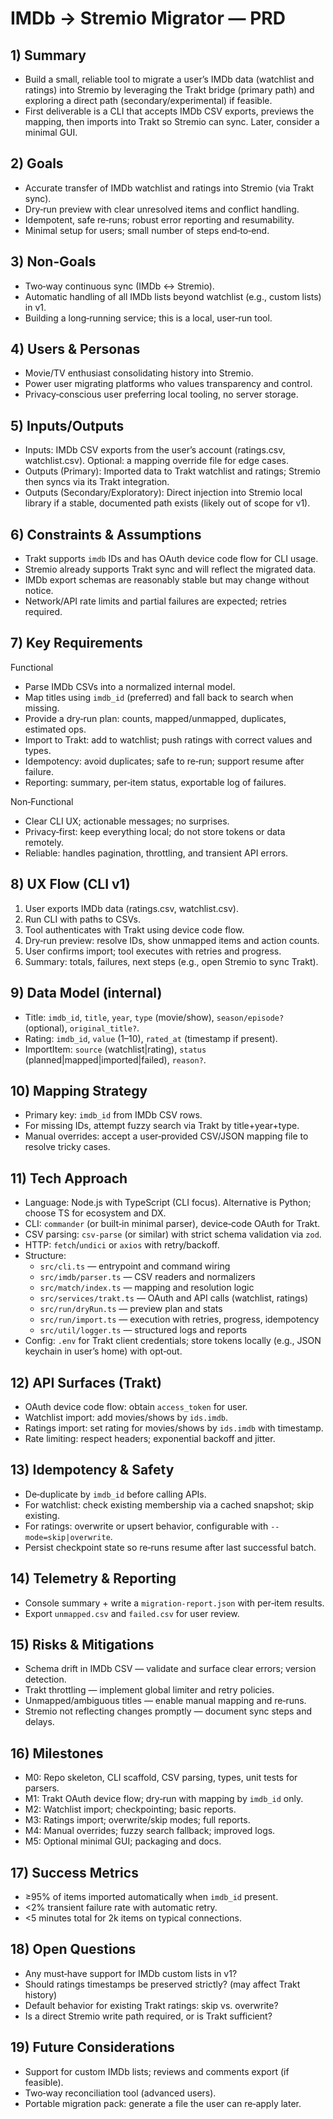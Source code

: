 # IMDb → Stremio Migrator — PRD

## 1) Summary
- Build a small, reliable tool to migrate a user’s IMDb data (watchlist and ratings) into Stremio by leveraging the Trakt bridge (primary path) and exploring a direct path (secondary/experimental) if feasible.
- First deliverable is a CLI that accepts IMDb CSV exports, previews the mapping, then imports into Trakt so Stremio can sync. Later, consider a minimal GUI.

## 2) Goals
- Accurate transfer of IMDb watchlist and ratings into Stremio (via Trakt sync).
- Dry‑run preview with clear unresolved items and conflict handling.
- Idempotent, safe re‑runs; robust error reporting and resumability.
- Minimal setup for users; small number of steps end‑to‑end.

## 3) Non‑Goals
- Two‑way continuous sync (IMDb ↔ Stremio).
- Automatic handling of all IMDb lists beyond watchlist (e.g., custom lists) in v1.
- Building a long‑running service; this is a local, user‑run tool.

## 4) Users & Personas
- Movie/TV enthusiast consolidating history into Stremio.
- Power user migrating platforms who values transparency and control.
- Privacy‑conscious user preferring local tooling, no server storage.

## 5) Inputs/Outputs
- Inputs: IMDb CSV exports from the user’s account (ratings.csv, watchlist.csv). Optional: a mapping override file for edge cases.
- Outputs (Primary): Imported data to Trakt watchlist and ratings; Stremio then syncs via its Trakt integration.
- Outputs (Secondary/Exploratory): Direct injection into Stremio local library if a stable, documented path exists (likely out of scope for v1).

## 6) Constraints & Assumptions
- Trakt supports `imdb` IDs and has OAuth device code flow for CLI usage.
- Stremio already supports Trakt sync and will reflect the migrated data.
- IMDb export schemas are reasonably stable but may change without notice.
- Network/API rate limits and partial failures are expected; retries required.

## 7) Key Requirements
Functional
- Parse IMDb CSVs into a normalized internal model.
- Map titles using `imdb_id` (preferred) and fall back to search when missing.
- Provide a dry‑run plan: counts, mapped/unmapped, duplicates, estimated ops.
- Import to Trakt: add to watchlist; push ratings with correct values and types.
- Idempotency: avoid duplicates; safe to re‑run; support resume after failure.
- Reporting: summary, per‑item status, exportable log of failures.

Non‑Functional
- Clear CLI UX; actionable messages; no surprises.
- Privacy‑first: keep everything local; do not store tokens or data remotely.
- Reliable: handles pagination, throttling, and transient API errors.

## 8) UX Flow (CLI v1)
1) User exports IMDb data (ratings.csv, watchlist.csv).
2) Run CLI with paths to CSVs.
3) Tool authenticates with Trakt using device code flow.
4) Dry‑run preview: resolve IDs, show unmapped items and action counts.
5) User confirms import; tool executes with retries and progress.
6) Summary: totals, failures, next steps (e.g., open Stremio to sync Trakt).

## 9) Data Model (internal)
- Title: `imdb_id`, `title`, `year`, `type` (movie/show), `season/episode?` (optional), `original_title?`.
- Rating: `imdb_id`, `value` (1–10), `rated_at` (timestamp if present).
- ImportItem: `source` (watchlist|rating), `status` (planned|mapped|imported|failed), `reason?`.

## 10) Mapping Strategy
- Primary key: `imdb_id` from IMDb CSV rows.
- For missing IDs, attempt fuzzy search via Trakt by title+year+type.
- Manual overrides: accept a user‑provided CSV/JSON mapping file to resolve tricky cases.

## 11) Tech Approach
- Language: Node.js with TypeScript (CLI focus). Alternative is Python; choose TS for ecosystem and DX.
- CLI: `commander` (or built‑in minimal parser), device‑code OAuth for Trakt.
- CSV parsing: `csv-parse` (or similar) with strict schema validation via `zod`.
- HTTP: `fetch`/`undici` or `axios` with retry/backoff.
- Structure:
  - `src/cli.ts` — entrypoint and command wiring
  - `src/imdb/parser.ts` — CSV readers and normalizers
  - `src/match/index.ts` — mapping and resolution logic
  - `src/services/trakt.ts` — OAuth and API calls (watchlist, ratings)
  - `src/run/dryRun.ts` — preview plan and stats
  - `src/run/import.ts` — execution with retries, progress, idempotency
  - `src/util/logger.ts` — structured logs and reports
- Config: `.env` for Trakt client credentials; store tokens locally (e.g., JSON keychain in user’s home) with opt‑out.

## 12) API Surfaces (Trakt)
- OAuth device code flow: obtain `access_token` for user.
- Watchlist import: add movies/shows by `ids.imdb`.
- Ratings import: set rating for movies/shows by `ids.imdb` with timestamp.
- Rate limiting: respect headers; exponential backoff and jitter.

## 13) Idempotency & Safety
- De‑duplicate by `imdb_id` before calling APIs.
- For watchlist: check existing membership via a cached snapshot; skip existing.
- For ratings: overwrite or upsert behavior, configurable with `--mode=skip|overwrite`.
- Persist checkpoint state so re‑runs resume after last successful batch.

## 14) Telemetry & Reporting
- Console summary + write a `migration-report.json` with per‑item results.
- Export `unmapped.csv` and `failed.csv` for user review.

## 15) Risks & Mitigations
- Schema drift in IMDb CSV — validate and surface clear errors; version detection.
- Trakt throttling — implement global limiter and retry policies.
- Unmapped/ambiguous titles — enable manual mapping and re‑runs.
- Stremio not reflecting changes promptly — document sync steps and delays.

## 16) Milestones
- M0: Repo skeleton, CLI scaffold, CSV parsing, types, unit tests for parsers.
- M1: Trakt OAuth device flow; dry‑run with mapping by `imdb_id` only.
- M2: Watchlist import; checkpointing; basic reports.
- M3: Ratings import; overwrite/skip modes; full reports.
- M4: Manual overrides; fuzzy search fallback; improved logs.
- M5: Optional minimal GUI; packaging and docs.

## 17) Success Metrics
- ≥95% of items imported automatically when `imdb_id` present.
- <2% transient failure rate with automatic retry.
- <5 minutes total for 2k items on typical connections.

## 18) Open Questions
- Any must‑have support for IMDb custom lists in v1?
- Should ratings timestamps be preserved strictly? (may affect Trakt history)
- Default behavior for existing Trakt ratings: skip vs. overwrite?
- Is a direct Stremio write path required, or is Trakt sufficient?

## 19) Future Considerations
- Support for custom IMDb lists; reviews and comments export (if feasible).
- Two‑way reconciliation tool (advanced users).
- Portable migration pack: generate a file the user can re‑apply later.
